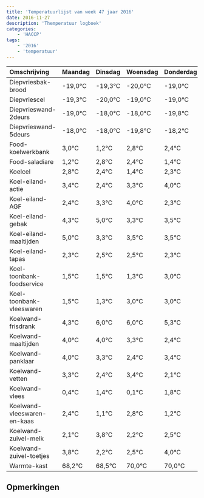 ```yaml
---
title: 'Temperatuurlijst van week 47 jaar 2016'
date: 2016-11-27
description: 'Themperatuur logboek'
categories:
    - 'HACCP'
tags:
    - '2016'
    - 'temperatuur'
---
```

|Omschrijving|Maandag|Dinsdag|Woensdag|Donderdag|Vrijdag|Zaterdag|Zondag|
|:---|:---|:---|:---|:---|:---|:---|:---|
|Diepvriesbak-brood|-19,0°C|-19,3°C|-20,0°C|-19,0°C|-19,0°C|-20,8°C|-19,2°C|
|Diepvriescel|-19,3°C|-20,0°C|-19,0°C|-19,0°C|-20,8°C|-19,2°C|-19,6°C|
|Diepvrieswand-2deurs|-19,0°C|-18,0°C|-18,0°C|-19,8°C|-18,2°C|-18,6°C|-19,6°C|
|Diepvrieswand-5deurs|-18,0°C|-18,0°C|-19,8°C|-18,2°C|-18,6°C|-19,6°C|-18,7°C|
|Food-koelwerkbank|3,0°C|1,2°C|2,8°C|2,4°C|1,4°C|2,3°C|3,0°C|
|Food-saladiare|1,2°C|2,8°C|2,4°C|1,4°C|2,3°C|3,0°C|1,3°C|
|Koelcel|2,8°C|2,4°C|1,4°C|2,3°C|3,0°C|1,3°C|1,5°C|
|Koel-eiland-actie|3,4°C|2,4°C|3,3°C|4,0°C|2,3°C|2,5°C|2,5°C|
|Koel-eiland-AGF|2,4°C|3,3°C|4,0°C|2,3°C|2,5°C|2,5°C|2,3°C|
|Koel-eiland-gebak|4,3°C|5,0°C|3,3°C|3,5°C|3,5°C|3,3°C|5,0°C|
|Koel-eiland-maaltijden|5,0°C|3,3°C|3,5°C|3,5°C|3,3°C|5,0°C|5,0°C|
|Koel-eiland-tapas|2,3°C|2,5°C|2,5°C|2,3°C|4,0°C|4,0°C|3,3°C|
|Koel-toonbank-foodservice|1,5°C|1,5°C|1,3°C|3,0°C|3,0°C|2,3°C|1,4°C|
|Koel-toonbank-vleeswaren|1,5°C|1,3°C|3,0°C|3,0°C|2,3°C|1,4°C|2,4°C|
|Koelwand-frisdrank|4,3°C|6,0°C|6,0°C|5,3°C|4,4°C|5,4°C|4,1°C|
|Koelwand-maaltijden|4,0°C|4,0°C|3,3°C|2,4°C|3,4°C|2,1°C|3,8°C|
|Koelwand-panklaar|4,0°C|3,3°C|2,4°C|3,4°C|2,1°C|3,8°C|2,2°C|
|Koelwand-vetten|3,3°C|2,4°C|3,4°C|2,1°C|3,8°C|2,2°C|2,5°C|
|Koelwand-vlees|0,4°C|1,4°C|0,1°C|1,8°C|0,2°C|0,5°C|2,0°C|
|Koelwand-vleeswaren-en-kaas|2,4°C|1,1°C|2,8°C|1,2°C|1,5°C|3,0°C|3,0°C|
|Koelwand-zuivel-melk|2,1°C|3,8°C|2,2°C|2,5°C|4,0°C|4,0°C|3,8°C|
|Koelwand-zuivel-toetjes|3,8°C|2,2°C|2,5°C|4,0°C|4,0°C|3,8°C|3,0°C|
|Warmte-kast|68,2°C|68,5°C|70,0°C|70,0°C|69,8°C|69,0°C|68,5°C|

## Opmerkingen


